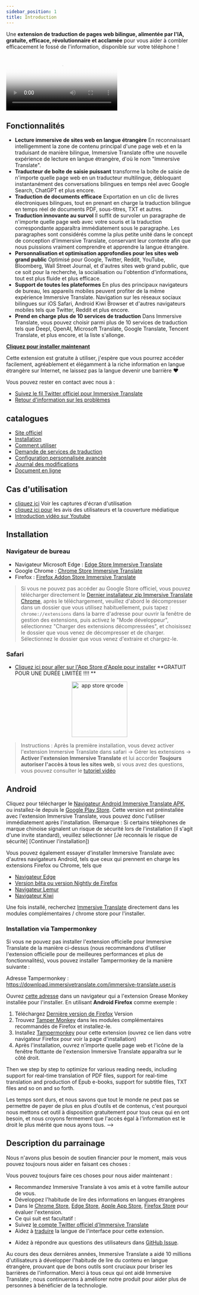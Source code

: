 ```yaml
---
sidebar_position: 1
title: Introduction
---
```


Une **extension de traduction de pages web bilingue, alimentée par l'IA, gratuite, efficace, révolutionnaire et acclamée** pour vous aider à combler efficacement le fossé de l'information, disponible sur votre téléphone !

<video
  controls
  poster="https://immersivetranslate.com/assets/price/video-poster-en.png"
  src="https://s.immersivetranslate.com/assets/uploads/en-kefVSe.mp4"
/>

## Fonctionnalités

- **Lecture immersive de sites web en langue étrangère** En reconnaissant intelligemment la zone de contenu principal d'une page web et en la traduisant de manière bilingue, Immersive Translate offre une nouvelle expérience de lecture en langue étrangère, d'où le nom "Immersive Translate".
- **Traducteur de boîte de saisie puissant** transforme la boîte de saisie de n'importe quelle page web en un traducteur multilingue, débloquant instantanément des conversations bilingues en temps réel avec Google Search, ChatGPT et plus encore.
- **Traduction de documents efficace** Exportation en un clic de livres électroniques bilingues, tout en prenant en charge la traduction bilingue en temps réel de documents PDF, sous-titres, TXT et autres.
- **Traduction innovante au survol** Il suffit de survoler un paragraphe de n'importe quelle page web avec votre souris et la traduction correspondante apparaîtra immédiatement sous le paragraphe. Les paragraphes sont considérés comme la plus petite unité dans le concept de conception d'Immersive Translate, conservant leur contexte afin que nous puissions vraiment comprendre et apprendre la langue étrangère.
- **Personnalisation et optimisation approfondies pour les sites web grand public** Optimisé pour Google, Twitter, Reddit, YouTube, Bloomberg, Wall Street Journal, et d'autres sites web grand public, que ce soit pour la recherche, la socialisation ou l'obtention d'informations, tout est plus fluide et plus efficace.
- **Support de toutes les plateformes** En plus des principaux navigateurs de bureau, les appareils mobiles peuvent profiter de la même expérience Immersive Translate. Navigation sur les réseaux sociaux bilingues sur iOS Safari, Android Kiwi Browser et d'autres navigateurs mobiles tels que Twitter, Reddit et plus encore.
- **Prend en charge plus de 10 services de traduction** Dans Immersive Translate, vous pouvez choisir parmi plus de 10 services de traduction tels que Deepl, OpenAI, Microsoft Translate, Google Translate, Tencent Translate, et plus encore, et la liste s'allonge.

[**Cliquez pour installer maintenant**](/docs/installation/)

Cette extension est gratuite à utiliser, j'espère que vous pourrez accéder facilement, agréablement et élégamment à la riche information en langue étrangère sur Internet, ne laissez pas la langue devenir une barrière ❤️

Vous pouvez rester en contact avec nous à :

<!-- - [Abonnez-vous à Immersive Translate par Email](https://immersivetranslate.substack.com/) Recevez les dernières mises à jour et (avantages) en temps opportun. -->

- [Suivez le fil Twitter officiel pour Immersive Translate](https://twitter.com/immersivetrans)
  <!-- - [Suivez le canal Telegram](https://t.me/immersivetranslate) Recevez les dernières nouvelles ! -->
  <!-- - [Rejoignez le groupe Telegram](https://t.me/+rq848Z09nehlOTgx) pour participer aux discussions sur les fonctionnalités. -->
- [Retour d'information sur les problèmes](https://github.com/immersive-translate/immersive-translate/issues/)

## catalogues

- [Site officiel](https://immersivetranslate.com/en/?force=1)
- [Installation](/docs/installation/)
- [Comment utiliser](/docs/usage/)
- [Demande de services de traduction](/docs/services/)
- [Configuration personnalisée avancée](/docs/advanced/)
- [Journal des modifications](/docs/CHANGELOG/)
- [Document en ligne](/docs/)

## Cas d'utilisation

<!-- - [Découvrez les changements qui ont eu lieu pour l'utilisateur Xiao Zhang après un mois d'utilisation d'Immersive Translate](#user-xiao-zhangs-story) -->

- [cliquez ici](/docs/usecase/) Voir les captures d'écran d'utilisation
- [cliquez ici pour](/docs/review/) les avis des utilisateurs et la couverture médiatique
- [Introduction vidéo sur Youtube](https://www.youtube.com/watch?v=SHznc5kQCM4&ab_channel=ImmersiveTranslate)

## Installation

### Navigateur de bureau

- Navigateur Microsoft Edge : [Edge Store Immersive Translate](https://microsoftedge.microsoft.com/addons/detail/amkbmndfnliijdhojkpoglbnaaahippg)
- Google Chrome : [Chrome Store Immersive Translate](https://chrome.google.com/webstore/detail/immersive-translate/bpoadfkcbjbfhfodiogcnhhhpibjhbnh)
- Firefox : [Firefox Addon Store Immersive Translate](https://addons.mozilla.org/firefox/addon/immersive-translate/)

> Si vous ne pouvez pas accéder au Google Store officiel, vous pouvez télécharger directement le [Dernier installateur zip Immersive Translate Chrome](https://download.immersivetranslate.com/latest/chrome-immersive-translate.zip), après le téléchargement, veuillez d'abord le décompresser dans un dossier que vous utilisez habituellement, puis tapez : `chrome://extensions` dans la barre d'adresse pour ouvrir la fenêtre de gestion des extensions, puis activez le "Mode développeur", sélectionnez "Charger des extensions décompressées", et choisissez le dossier que vous venez de décompresser et de charger. Sélectionnez le dossier que vous venez d'extraire et chargez-le.

### Safari

- [Cliquez ici pour aller sur l'App Store d'Apple pour installer](https://apps.apple.com/app/immersive-translate/id6447957425) \*\*GRATUIT POUR UNE DURÉE LIMITÉE !!!! \*\*

<div align="center">
<img src="https://s.immersivetranslate.com/static/official-static/assets/immersive-app-store.png" width="150" alt="app store qrcode" />
</div>

> Instructions : Après la première installation, vous devez activer l'extension Immersive Translate dans safari -> Gérer les extensions -> **Activer l'extension Immersive Translate** et lui accorder **Toujours autoriser l'accès à tous les sites web**, si vous avez des questions, vous pouvez consulter le [tutoriel vidéo](https://s.immersivetranslate.com/videos/ios_safari_turorial_en.mp4)

## Android

Cliquez pour télécharger le [Navigateur Android Immersive Translate APK](https://immersivetranslate.com/android/), ou installez-le depuis le [Google Play Store](https://play.google.com/store/apps/details?id=com.immersivetranslate.browser&utm_campaign=official). Cette version est préinstallée avec l'extension Immersive Translate, vous pouvez donc l'utiliser immédiatement après l'installation. (Remarque : Si certains téléphones de marque chinoise signalent un risque de sécurité lors de l'installation (il s'agit d'une invite standard), veuillez sélectionner [Je reconnais le risque de sécurité] [Continuer l'installation])

Vous pouvez également essayer d'installer Immersive Translate avec d'autres navigateurs Android, tels que ceux qui prennent en charge les extensions Firefox ou Chrome, tels que

- [Navigateur Edge](https://www.microsoft.com/edge/emmx/immersivetranslatecollaboration)
- [Version bêta ou version Nightly de Firefox](https://www.mozilla.org/firefox/channel/android/)
- [Navigateur Lemur](https://lemurbrowser.com/)
- [Navigateur Kiwi](https://kiwibrowser.com/)

Une fois installé, recherchez [Immersive Translate](https://chrome.google.com/webstore/detail/immersive-translate/bpoadfkcbjbfhfodiogcnhhhpibjhbnh) directement dans les modules complémentaires / chrome store pour l'installer.

### Installation via Tampermonkey

Si vous ne pouvez pas installer l'extension officielle pour Immersive Translate de la manière ci-dessus (nous recommandons d'utiliser l'extension officielle pour de meilleures performances et plus de fonctionnalités), vous pouvez installer Tampermonkey de la manière suivante :

Adresse Tampermonkey : https://download.immersivetranslate.com/immersive-translate.user.js

Ouvrez [cette adresse](https://download.immersivetranslate.com/immersive-translate.user.js) dans un navigateur qui a l'extension Grease Monkey installée pour l'installer. En utilisant **Android Firefox** comme exemple :

1. Téléchargez [Dernière version de Firefox](https://www.mozilla.org/firefox/browsers/mobile/android/) Version
2. Trouvez [Tamper Monkey](https://www.tampermonkey.net/) dans les modules complémentaires recommandés de Firefox et installez-le.
3. Installez [Tampermonkey](https://download.immersivetranslate.com/immersive-translate.user.js) pour cette extension (ouvrez ce lien dans votre navigateur Firefox pour voir la page d'installation)
4. Après l'installation, ouvrez n'importe quelle page web et l'icône de la fenêtre flottante de l'extension Immersive Translate apparaîtra sur le côté droit.

Then we step by step to optimize for various reading needs, including support for real-time translation of PDF files, support for real-time translation and production of Epub e-books, support for subtitle files, TXT files and so on and so forth.

Les temps sont durs, et nous savons que tout le monde ne peut pas se permettre de payer de plus en plus d'outils et de contenus, c'est pourquoi nous mettons cet outil à disposition gratuitement pour tous ceux qui en ont besoin, et nous croyons fermement que l'accès égal à l'information est le droit le plus mérité que nous ayons tous. -->

## Description du parrainage

Nous n'avons plus besoin de soutien financier pour le moment, mais vous pouvez toujours nous aider en faisant ces choses :

Vous pouvez toujours faire ces choses pour nous aider maintenant :

- Recommandez Immersive Translate à vos amis et à votre famille autour de vous.
- Développez l'habitude de lire des informations en langues étrangères
- Dans le [Chrome Store](https://chrome.google.com/webstore/detail/immersive-translate/bpoadfkcbjbfhfodiogcnhhhpibjhbnh), [Edge Store](https://microsoftedge.microsoft.com/addons/detail/immersive-translate-web-/amkbmndfnliijdhojkpoglbnaaahippg), [Apple App Store](https://apps.apple.com/app/id6447957425), [Firefox Store](https://addons.mozilla.org/firefox/addon/immersive-translate/) pour évaluer l'extension.
- Ce qui suit est facultatif :
  <!-- - Abonnez-vous à [l'email officiel d'Immersive Translate](https://immersivetranslate.substack.com/) -->
  <!-- - [Rejoignez le canal Telegram](https://t.me/immersivetranslate) -->
- Suivez [le compte Twitter officiel d'Immersive Translate](https://twitter.com/immersivetrans)
- Aidez à [traduire](https://crowdin.com/project/immersive-translate) la langue de l'interface pour cette extension.
<!-- - Aidez à répondre aux questions des utilisateurs dans [les groupes Telegram](https://t.me/+rq848Z09nehlOTgx). -->
- Aidez à répondre aux questions des utilisateurs dans [GitHub Issue](https://github.com/immersive-translate/immersive-translate/issues).

Au cours des deux dernières années, Immersive Translate a aidé 10 millions d'utilisateurs à développer l'habitude de lire du contenu en langue étrangère, prouvant que de bons outils sont cruciaux pour briser les barrières de l'information. Merci à tous ceux qui ont aidé Immersive Translate ; nous continuerons à améliorer notre produit pour aider plus de personnes à bénéficier de la technologie.